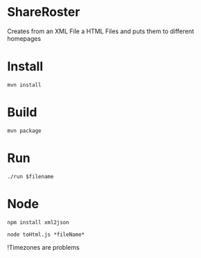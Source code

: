 ShareRoster
===========

Creates from an XML File a HTML Files and puts them to different homepages

# Install
`mvn install`

# Build
`mvn package`

# Run
`./run $filename`


# Node
`npm install xml2json`

`node toHtml.js *fileName*`

!Timezones are problems
